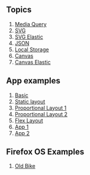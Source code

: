 
## Topics

1. [Media Query](web/topics/11-media-query/page.html)
2. [SVG](web/topics/12-svg/svg-inline.html)
3. [SVG Elastic](web/topics/13-svg-elastic/svg-elastic.html)
4. [JSON](web/topics/21-json/s01-objects.html)
5. [Local Storage](web/topics/22-web-storage/web-storage-basic.html)
6. [Canvas](web/topics/23-canvas/canvas.html)
7. [Canvas Elastic](web/topics/24-canvas-elastic/canvas-elastic.html)

## App examples

1. [Basic](web/app/01-basic/basic.html)
2. [Static layout](web/app/02-static-layout/static-layout.html)
3. [Proportional Layout 1](web/app/03-proportional-layout/proportional-layout.html)
4. [Proportional Layout 2](web/app/04-proportional-layout-2/proportional-layout.html)
5. [Flex Layout](web/app/05-flex-layout/proportional-layout.html)
6. [App 1](web/app/51-app-01/app-01-galeria.html)
7. [App 2](web/app/52-app-02/app-01-galeria.html)

## Firefox OS Examples

1. [Old Bike][examples-firefox-1]

    [examples-firefox-1]: web/app/61-firefox-os/61-firefox-os/old-bike.html